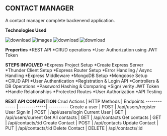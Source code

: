 ## CONTACT MANAGER

A contact manager complete backenend application.

**Technologies Used**

![download](https://github.com/user-attachments/assets/3f25872e-9905-4abb-8b7c-aaffa7016261)
![images](https://github.com/user-attachments/assets/aac11809-d4f5-4904-a0b3-d2ad12f3330a)
![download](https://github.com/user-attachments/assets/2961a5dc-04ab-4927-8a9d-a180228571ac)
![download](https://github.com/user-attachments/assets/5913de83-fb87-457a-832b-9f13fb8f101e)


**Properties**
*REST API 
*CRUD operations
*User Authorization using JWT Token

**STEPS INVOLVED**
*Express Project Setup
*Create Express Server
*Thunder Client Setup
*Express Router Setup
*Error Handling / Async Handling
*Express Middleware
*MongoDB Setup
*Mongoose Setup
*CRUD API
*User Authentication
*Registration & Login API
*Controllers & DB Operations
*Password Hashing & Comparing
*Sign/ verity JWT Token
*Handle Relationships
*Protected Routes
*User Authorization
*API Testing

**REST API CONVENTION**
Crud Actions  | HTTP Methods | Endpoints
------------- | -------------| ----------
Create a user   | POST | /api/users/register
User Sign in  | POST | /api/users/login
Current User  | GET | /api/users/current
Get All contacts  | GET | /api/contacts
Get contacts  | GET | /api/contacts/:id
Create Contact | POST | /api/contacts
Update Contact  | PUT | /api/contacts/:id
Delete Contact  | DELETE | /api/contacts/:id 





  


